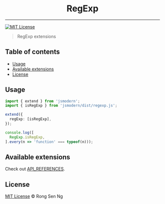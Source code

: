 <div align="center" style="text-align: center;">
  <h1 style="border-bottom: none;">RegExp</h1>

  <p></p>
</div>

<hr />

[![MIT License][mit-license-badge]][mit-license-url]

> RegExp extensions

## Table of contents <!-- omit in toc -->

- [Usage](#usage)
- [Available extensions](#available-extensions)
- [License](#license)

## Usage

```ts
import { extend } from 'jsmodern';
import { isRegExp } from 'jsmodern/dist/regexp.js';

extend({
  regExp: [isRegExp],
});

console.log([
  RegExp.isRegExp,
].every(n => 'function' === typeof(n)));
```

## Available extensions

Check out [API_REFERENCES].

## License

[MIT License](http://motss.mit-license.org/) © Rong Sen Ng

<!-- References -->
[API_REFERENCES]: /src/regexp/API_REFERENCE.md

<!-- MDN -->
[array-mdn-url]: https://developer.mozilla.org/en-US/docs/Web/JavaScript/Reference/Global_Objects/Array
[boolean-mdn-url]: https://developer.mozilla.org/en-US/docs/Web/JavaScript/Reference/Global_Objects/Boolean
[function-mdn-url]: https://developer.mozilla.org/en-US/docs/Web/JavaScript/Reference/Global_Objects/Function
[map-mdn-url]: https://developer.mozilla.org/en-US/docs/Web/JavaScript/Reference/Global_Objects/Map
[number-mdn-url]: https://developer.mozilla.org/en-US/docs/Web/JavaScript/Reference/Global_Objects/Number
[object-mdn-url]: https://developer.mozilla.org/en-US/docs/Web/JavaScript/Reference/Global_Objects/Object
[promise-mdn-url]: https://developer.mozilla.org/en-US/docs/Web/JavaScript/Reference/Global_Objects/Promise
[regexp-mdn-url]: https://developer.mozilla.org/en-US/docs/Web/JavaScript/Reference/Global_Objects/RegExp
[set-mdn-url]: https://developer.mozilla.org/en-US/docs/Web/JavaScript/Reference/Global_Objects/Set
[string-mdn-url]: https://developer.mozilla.org/en-US/docs/Web/JavaScript/Reference/Global_Objects/String
[void-mdn-url]: https://developer.mozilla.org/en-US/docs/Web/JavaScript/Reference/Operators/void
[error-mdn-url]: https://developer.mozilla.org/en-US/docs/Web/JavaScript/Reference/Global_Objects/Error

<!-- Badges -->
[mit-license-badge]: https://flat.badgen.net/badge/license/MIT/blue

<!-- Links -->
[mit-license-url]: https://github.com/motss/deno_mod/blob/master/LICENSE
